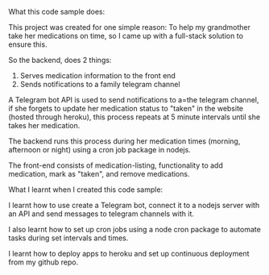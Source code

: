 What this code sample does:

This project was created for one simple reason: To help my grandmother take her medications on time, so I came up with a full-stack solution to ensure this.

So the backend, does 2 things:
1. Serves medication information to the front end
2. Sends notifications to a family telegram channel

A Telegram bot API is used to send notifications to a=the telegram channel, if she forgets to update her medication status to "taken" in the website (hosted through heroku), this process repeats at 5 minute intervals until she takes her medication.

The backend runs this process during her medication times (morning, afternoon or night) using a cron job package in nodejs.

The front-end consists of medication-listing, functionality to add medication, mark as "taken", and remove medications.



What I learnt when I created this code sample:

I learnt how to use create a Telegram bot, connect it to a nodejs server with an API and send messages to telegram channels with it.

I also learnt how to set up cron jobs using a node cron package to automate tasks during set intervals and times.

I learnt how to deploy apps to heroku and set up continuous deployment from my github repo.
